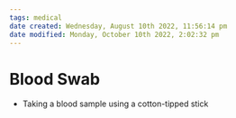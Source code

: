 ```yaml
---
tags: medical
date created: Wednesday, August 10th 2022, 11:56:14 pm
date modified: Monday, October 10th 2022, 2:02:32 pm
---
```


# Blood Swab
- Taking a blood sample using a cotton-tipped stick

